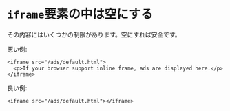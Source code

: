 # `iframe`要素の中は空にする

その内容にはいくつかの制限があります。空にすれば安全です。

悪い例:

    <iframe src="/ads/default.html">
      <p>If your browser support inline frame, ads are displayed here.</p>
    </iframe>

良い例:

    <iframe src="/ads/default.html"></iframe>
